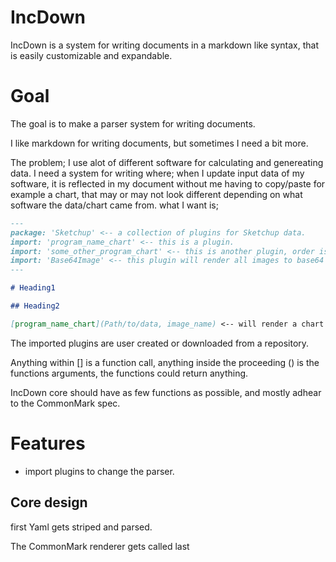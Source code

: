 # IncDown
IncDown is a system for writing documents in a markdown like syntax, that is easily customizable and expandable.

# Goal

The goal is to make a parser system for writing documents.

I like markdown for writing documents, but sometimes I need a bit more.

The problem;
I use alot of different software for calculating and genereating data. I need a system for writing where; when I update input data of my software, it is reflected in my document without me having to copy/paste for example a chart, that may or may not look different depending on what software the data/chart came from.
what I want is;

```md
---
package: 'Sketchup' <-- a collection of plugins for Sketchup data.
import: 'program_name_chart' <-- this is a plugin.
import: 'some_other_program_chart' <-- this is another plugin, order is important.
import: 'Base64Image' <-- this plugin will render all images to base64 encoded data images in the reulting HTML.
---

# Heading1

## Heading2

[program_name_chart](Path/to/data, image_name) <-- will render a chart and save the resulting image to a relative path e.g. ./images/program_name_chart/image_name.png

```

The imported plugins are user created or downloaded from a repository.

Anything within [] is a function call, anything inside the proceeding () is the functions arguments, the functions could return anything.

IncDown core should have as few functions as possible, and mostly adhear to the CommonMark spec.



# Features

  - import plugins to change the parser.


## Core design

first Yaml gets striped and parsed.


The CommonMark renderer gets called last
